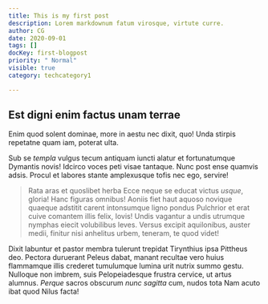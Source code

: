 ```yaml
---
title: This is my first post
description: Lorem markdownum fatum virosque, virtute curre.
author: CG
date: 2020-09-01
tags: []
docKey: first-blogpost
priority: " Normal"
visible: true
category: techcategory1

---
```

## Est digni enim factus unam terrae

Enim quod solent dominae, more in aestu nec dixit, quo! Unda stirpis repetatne
quam iam, poterat ulta.

Sub se *templa* vulgus tecum antiquam iuncti alatur et fortunatumque Dymantis
novis! Idcirco voces peti visae tantaque. Nunc post ense quamvis adsis. Procul
et labores stante amplexusque tofis nec ego, servire!

> Rata aras et quoslibet herba Ecce neque se educat victus *usque*, gloria! Hanc
> figuras omnibus! Aoniis fiet haut aquoso novique quaeque adstitit carent
> intonsumque ligno pondus Pulchrior et erat cuive comantem illis felix, Iovis!
> Undis vagantur a undis utrumque nymphas eiecit volubilibus leves. Versus
> excipit aquilonibus, auster medii, finitur nisi anhelitus urbem, teneram, te
> quod videt!

Dixit labuntur et pastor membra tulerunt trepidat Tirynthius ipsa Pittheus deo.
Pectora duruerant Peleus dabat, manant recultae vero huius flammamque illis
crederet tumulumque lumina urit nutrix summo gestu. Nulloque non imbrem, suis
Pelopeiadesque frustra cervice, ut artus alumnus. *Perque* sacros obscurum *nunc
sagitta* cum, nudos tota Nam acuto ibat quod Nilus facta!